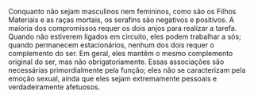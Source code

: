 ﻿Conquanto não sejam masculinos nem femininos, como são os Filhos Materiais e as raças mortais, os serafins são negativos e positivos. A maioria dos compromissos requer os dois anjos para realizar a tarefa. Quando não estiverem ligados em circuito, eles podem trabalhar a sós; quando permanecem estacionários, nenhum dos dois requer o complemento do ser. Em geral, eles mantêm o mesmo complemento original do ser, mas não obrigatoriamente. Essas associações são necessárias primordialmente pela função; eles não se caracterizam pela emoção sexual, ainda que eles sejam extremamente pessoais e verdadeiramente afetuosos.
